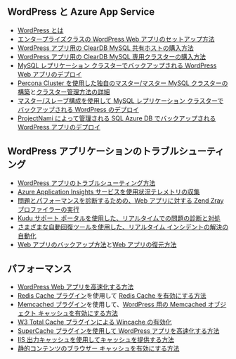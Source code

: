 ## WordPress と Azure App Service

* [WordPress とは](https://wordpress.org/)
* [エンタープライズクラスの WordPress Web アプリのセットアップ方法](../articles/app-service-web/web-sites-php-enterprise-wordpress.md)
* [WordPress アプリ用の ClearDB MySQL 共有ホストの購入方法](http://blog.syntaxc4.net/post/2012/12/03/provisioning-a-mysql-database-from-the-windows-azure-store.aspx)
* [WordPress アプリ用の ClearDB MySQL 専用クラスターの購入方法](https://azure.microsoft.com/blog/announcing-new-mysql-premium-tiers-from-cleardb/)
* [MySQL レプリケーション クラスターでバックアップされる WordPress Web アプリのデプロイ](/documentation/templates/wordpress-mysql-replication/)
* [Percona Cluster を使用した独自のマスター/マスター MySQL クラスターの構築](/documentation/templates/mysql-ha-pxc/)と[クラスター管理方法の詳細](https://github.com/fanjeffrey/axiom.articles/tree/master/pxc)
* [マスター/スレーブ構成を使用して MySQL レプリケーション クラスターでバックアップされる WordPress のデプロイ](/documentation/templates/mysql-replication/)
* [ProjectNami によって管理される SQL Azure DB でバックアップされる WordPress アプリのデプロイ](/marketplace/partners/projectnami/projectnami/)
  
## WordPress アプリケーションのトラブルシューティング

* [WordPress アプリのトラブルシューティング方法](https://sunithamk.wordpress.com/2014/09/04/wordpress-troubleshooting-techniques-on-azure-websites/)
* [Azure Application Insights サービスを使用状況テレメトリの収集](https://azure.microsoft.com/blog/usage-analytics-for-wordpress-with-azure-app-insights/)
* [問題とパフォーマンスを診断するための、Web アプリに対する Zend Zray プロファイラーの実行](https://sunithamk.wordpress.com/2015/08/04/profiling-php-application-on-azure-web-apps/)
* [Kudu サポート ポータルを使用した、リアルタイムでの問題の診断と対処](https://sunithamk.wordpress.com/2015/11/04/diagnose-and-mitigate-issues-with-azure-web-apps-support-portal/)
* [さまざまな自動回復ツールを使用した、リアルタイム インシデントの解決の自動化](http://microsoftazurewebsitescheatsheet.info/#auto-heal)
* [Web アプリのバックアップ方法](../articles/app-service-web/web-sites-backup.md)と[Web アプリの復元方法](../articles/app-service-web/web-sites-restore.md)

## パフォーマンス

* [WordPress Web アプリを高速化する方法](https://sunithamk.wordpress.com/2014/08/01/10-ways-to-speed-up-your-wordpress-site-on-azure-websites/)
* [Redis Cache プラグイン](https://wordpress.org/plugins/wp-redis/)を使用して [Redis Cache を有効にする方法](../articles/redis-cache/cache-dotnet-how-to-use-azure-redis-cache.md)
* [Memcached プラグイン](https://wordpress.org/plugins/memcached/)を使用して、[WordPress 用の Memcached オブジェクト キャッシュを有効にする方法](../articles/app-service-web/web-sites-connect-to-redis-using-memcache-protocol.md)
* [W3 Total Cache プラグインによる Wincache の有効化](https://wordpress.org/plugins/w3-total-cache/)
* [ SuperCache プラグインを使用して WordPress アプリを高速化する方法](http://ruslany.net/2008/12/speed-up-wordpress-on-iis-70/)
* [IIS 出力キャッシュを使用してキャッシュを提供する方法](http://blogs.msdn.com/b/brian_swan/archive/2011/06/08/performance-tuning-php-apps-on-windows-iis-with-output-caching.aspx)
* [静的コンテンツのブラウザー キャッシュを有効にする方法](http://www.iis.net/configreference/system.webserver/staticcontent)

<!---HONumber=AcomDC_0330_2016------>